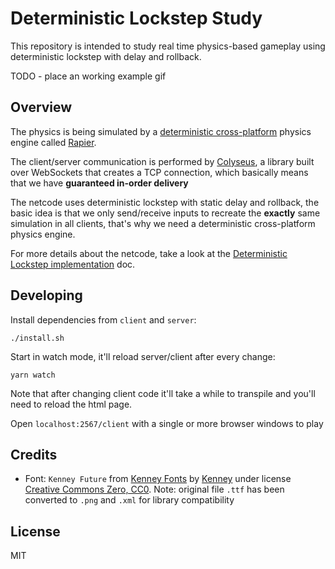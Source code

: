 # Deterministic Lockstep Study

This repository is intended to study real time physics-based gameplay using deterministic lockstep with delay and rollback.

TODO - place an working example gif

## Overview
The physics is being simulated by a [deterministic cross-platform](https://rapier.rs/docs/user_guides/javascript/determinism) physics engine called [Rapier](https://rapier.rs/).

The client/server communication is performed by [Colyseus](https://www.colyseus.io/), a library built over WebSockets that creates a TCP connection, which basically means that we have **guaranteed in-order delivery**

The netcode uses deterministic lockstep with static delay and rollback, the basic idea is that we only send/receive inputs to recreate the **exactly** same simulation in all clients, that's why we need a deterministic cross-platform physics engine.

For more details about the netcode, take a look at the [Deterministic Lockstep implementation](./docs/deterministic-lockstep.md) doc.

## Developing

Install dependencies from `client` and `server`:
```
./install.sh
```

Start in watch mode, it'll reload server/client after every change:
```
yarn watch
```
Note that after changing client code it'll take a while to transpile and you'll need to reload the html page.

Open `localhost:2567/client` with a single or more browser windows to play

## Credits

- Font: `Kenney Future` from [Kenney Fonts](https://www.kenney.nl/assets/kenney-fonts) by [Kenney](https://www.kenney.nl/) under license [Creative Commons Zero, CC0](https://creativecommons.org/publicdomain/zero/1.0/). Note: original file `.ttf` has been converted to `.png` and `.xml` for library compatibility

## License

MIT
